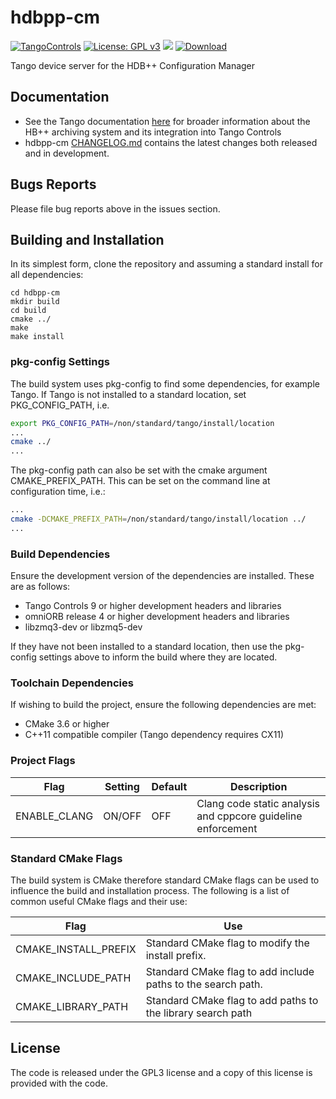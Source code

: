 # hdbpp-cm

[![TangoControls](https://img.shields.io/badge/-Tango--Controls-7ABB45.svg?style=flat&logo=%20data%3Aimage%2Fpng%3Bbase64%2CiVBORw0KGgoAAAANSUhEUgAAACAAAAAkCAYAAADo6zjiAAAABHNCSVQICAgIfAhkiAAAAAlwSFlzAAALEwAACxMBAJqcGAAAAsFJREFUWIXtl01IFVEYht9zU%2FvTqOxShLowlOgHykWUGEjUKqiocB1FQURB0KJaRdGiaFM7gzZRLWpTq2olhNQyCtpYCP1gNyIoUTFNnxZzRs8dzvw4Q6564XLnfOf73vedc2a%2BmZEKALgHrC3CUUR8CxZFeEoFalsdM4uLmMgFoIlZLJp3A9ZE4S2oKehhlaR1BTnyg2ocnW%2FxsxEDhbYij4EPVncaeASMAavnS%2FwA8NMaqACNQCew3f4as3KZOYh2SuqTVJeQNiFpn6QGSRVjTH9W%2FiThvcCn6H6n4BvQDvQWFT%2BSIDIFDAKfE3KOAQeBfB0XGPeQvgE67P8ZoB44DvTHmFgJdOQRv%2BUjc%2BavA9siNTWemgfA3TwGquCZ3w8szFIL1ALngIZorndvgJOR0GlP2gtJkzH%2Bd0fGFxW07NqY%2FCrx5QRXcYjbCbmxF1dkBSbi8kpACah3Yi2Sys74cVyxMWY6bk5BTwgRe%2BYlSzLmxNpU3aBeJogk4XWWpJKUeiap3RJYCpQj4QWZDQCuyIAk19Auj%2BAFYGZZjTGjksaBESB8P9iaxUBIaJzjZcCQcwHdj%2BS2Al0xPOeBYYKHk4vfmQ3Y8YkIwRUb7wQGU7j2ePrA1URx93ayd8UpD8klyPbSQfCOMIO05MbI%2BDvwBbjsMdGTwlX21AAMZzEerkaI9zFkP4AeYCPBg6gNuEb6I%2FthFgN1KSQupqzoRELOSed4DGiJala1UmOMr2U%2Bl%2FTWEy9Japa%2Fy41IWi%2FJ3d4%2FkkaAw0Bz3AocArqApwTvet3O3GbgV8qqjAM7bf4N4KMztwTodcYVyelywKSCD5V3xphNXoezuTskNSl4bgxJ6jPGVJJqbN0aSV%2Bd0M0aO7FCs19Jo2lExphXaTkxdRVgQFK7DZVDZ8%2BcpdmQh3wuILh7ut3AEyt%2B51%2BL%2F0cUfwFOX0t0StltmQAAAABJRU5ErkJggg%3D%3D)](http://www.tango-controls.org) [![License: GPL v3](https://img.shields.io/badge/License-GPL%20v3-blue.svg)](https://www.gnu.org/licenses/gpl-3.0) [![](https://img.shields.io/github/release/tango-controls-hdbpp/hdbpp-cm.svg)](https://github.com/tango-controls-hdbpp/hdbpp-cm/releases) [![Download](https://api.bintray.com/packages/tango-controls/debian/hdb%2B%2Bcm/images/download.svg)](https://bintray.com/tango-controls/debian/hdb%2B%2Bcm/_latestVersion)

Tango device server for the HDB++ Configuration Manager

## Documentation

* See the Tango documentation [here](http://tango-controls.readthedocs.io/en/latest/administration/services/hdbpp/index.html#hdb-an-archiving-historian-service) for broader information about the HB++ archiving system and its integration into Tango Controls
* hdbpp-cm [CHANGELOG.md](https://github.com/tango-controls-hdbpp/libhdbpp/blob/master/CHANGELOG.md) contains the latest changes both released and in development.

## Bugs Reports

Please file bug reports above in the issues section.

## Building and Installation

In its simplest form, clone the repository and assuming a standard install for all dependencies:

```
cd hdbpp-cm
mkdir build
cd build
cmake ../
make
make install
```

### pkg-config Settings

The build system uses pkg-config to find some dependencies, for example Tango. If Tango is not installed to a standard location, set PKG_CONFIG_PATH, i.e.

```bash
export PKG_CONFIG_PATH=/non/standard/tango/install/location
...
cmake ../
...
```

The pkg-config path can also be set with the cmake argument CMAKE_PREFIX_PATH. This can be set on the command line at configuration time, i.e.:

```bash
...
cmake -DCMAKE_PREFIX_PATH=/non/standard/tango/install/location ../
...
```

### Build Dependencies

Ensure the development version of the dependencies are installed. These are as follows:

* Tango Controls 9 or higher development headers and libraries
* omniORB release 4 or higher development headers and libraries
* libzmq3-dev or libzmq5-dev

If they have not been installed to a standard location, then use the pkg-config settings above to inform the build where they are located.

### Toolchain Dependencies

If wishing to build the project, ensure the following dependencies are met:

* CMake 3.6 or higher
* C++11 compatible compiler (Tango dependency requires CX11)

### Project Flags

| Flag | Setting | Default | Description |
|------|-----|-----|-----|
| ENABLE_CLANG | ON/OFF | OFF | Clang code static analysis and cppcore guideline enforcement |

### Standard CMake Flags

The build system is CMake therefore standard CMake flags can be used to influence the build and installation process. The following is a list of common useful CMake flags and their use:

| Flag | Use |
|------|-----|
| CMAKE_INSTALL_PREFIX | Standard CMake flag to modify the install prefix. |
| CMAKE_INCLUDE_PATH | Standard CMake flag to add include paths to the search path. |
| CMAKE_LIBRARY_PATH | Standard CMake flag to add paths to the library search path |

## License

The code is released under the GPL3 license and a copy of this license is provided with the code.
